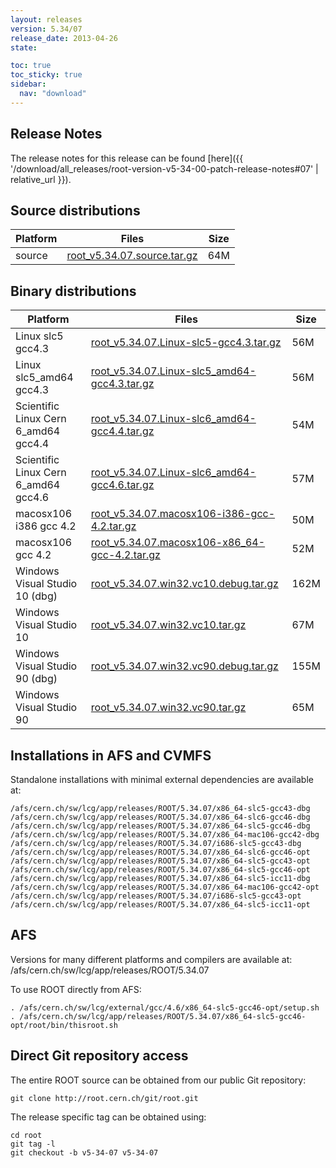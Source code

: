 ```yaml
---
layout: releases
version: 5.34/07
release_date: 2013-04-26
state:

toc: true
toc_sticky: true
sidebar:
  nav: "download"
---
```


## Release Notes
The release notes for this release can be found [here]({{ '/download/all_releases/root-version-v5-34-00-patch-release-notes#07' | relative_url }}).

## Source distributions

| Platform       | Files | Size |
|-----------|-------|-----|
| source | [root_v5.34.07.source.tar.gz](https://root.cern.ch/download/root_v5.34.07.source.tar.gz) |  64M |


## Binary distributions

| Platform       | Files | Size |
|-----------|-------|-----|
| Linux slc5 gcc4.3 | [root_v5.34.07.Linux-slc5-gcc4.3.tar.gz](https://root.cern.ch/download/root_v5.34.07.Linux-slc5-gcc4.3.tar.gz) |  56M |
| Linux slc5_amd64 gcc4.3 | [root_v5.34.07.Linux-slc5_amd64-gcc4.3.tar.gz](https://root.cern.ch/download/root_v5.34.07.Linux-slc5_amd64-gcc4.3.tar.gz) |  56M |
| Scientific Linux Cern 6_amd64 gcc4.4 | [root_v5.34.07.Linux-slc6_amd64-gcc4.4.tar.gz](https://root.cern.ch/download/root_v5.34.07.Linux-slc6_amd64-gcc4.4.tar.gz) |  54M |
| Scientific Linux Cern 6_amd64 gcc4.6 | [root_v5.34.07.Linux-slc6_amd64-gcc4.6.tar.gz](https://root.cern.ch/download/root_v5.34.07.Linux-slc6_amd64-gcc4.6.tar.gz) |  57M |
| macosx106 i386 gcc 4.2 | [root_v5.34.07.macosx106-i386-gcc-4.2.tar.gz](https://root.cern.ch/download/root_v5.34.07.macosx106-i386-gcc-4.2.tar.gz) |  50M |
| macosx106 gcc 4.2 | [root_v5.34.07.macosx106-x86_64-gcc-4.2.tar.gz](https://root.cern.ch/download/root_v5.34.07.macosx106-x86_64-gcc-4.2.tar.gz) |  52M |
| Windows Visual Studio 10 (dbg) | [root_v5.34.07.win32.vc10.debug.tar.gz](https://root.cern.ch/download/root_v5.34.07.win32.vc10.debug.tar.gz) | 162M |
| Windows Visual Studio 10 | [root_v5.34.07.win32.vc10.tar.gz](https://root.cern.ch/download/root_v5.34.07.win32.vc10.tar.gz) |  67M |
| Windows Visual Studio 90 (dbg) | [root_v5.34.07.win32.vc90.debug.tar.gz](https://root.cern.ch/download/root_v5.34.07.win32.vc90.debug.tar.gz) | 155M |
| Windows Visual Studio 90 | [root_v5.34.07.win32.vc90.tar.gz](https://root.cern.ch/download/root_v5.34.07.win32.vc90.tar.gz) |  65M |



## Installations in AFS and CVMFS
Standalone installations with minimal external dependencies are available at:
~~~
/afs/cern.ch/sw/lcg/app/releases/ROOT/5.34.07/x86_64-slc5-gcc43-dbg
/afs/cern.ch/sw/lcg/app/releases/ROOT/5.34.07/x86_64-slc6-gcc46-dbg
/afs/cern.ch/sw/lcg/app/releases/ROOT/5.34.07/x86_64-slc5-gcc46-dbg
/afs/cern.ch/sw/lcg/app/releases/ROOT/5.34.07/x86_64-mac106-gcc42-dbg
/afs/cern.ch/sw/lcg/app/releases/ROOT/5.34.07/i686-slc5-gcc43-dbg
/afs/cern.ch/sw/lcg/app/releases/ROOT/5.34.07/x86_64-slc6-gcc46-opt
/afs/cern.ch/sw/lcg/app/releases/ROOT/5.34.07/x86_64-slc5-gcc43-opt
/afs/cern.ch/sw/lcg/app/releases/ROOT/5.34.07/x86_64-slc5-gcc46-opt
/afs/cern.ch/sw/lcg/app/releases/ROOT/5.34.07/x86_64-slc5-icc11-dbg
/afs/cern.ch/sw/lcg/app/releases/ROOT/5.34.07/x86_64-mac106-gcc42-opt
/afs/cern.ch/sw/lcg/app/releases/ROOT/5.34.07/i686-slc5-gcc43-opt
/afs/cern.ch/sw/lcg/app/releases/ROOT/5.34.07/x86_64-slc5-icc11-opt
~~~

## AFS
Versions for many different platforms and compilers are available at:
/afs/cern.ch/sw/lcg/app/releases/ROOT/5.34.07

To use ROOT directly from AFS:
~~~
. /afs/cern.ch/sw/lcg/external/gcc/4.6/x86_64-slc5-gcc46-opt/setup.sh
. /afs/cern.ch/sw/lcg/app/releases/ROOT/5.34.07/x86_64-slc5-gcc46-opt/root/bin/thisroot.sh
~~~

## Direct Git repository access
The entire ROOT source can be obtained from our public Git repository:

~~~
git clone http://root.cern.ch/git/root.git
~~~
The release specific tag can be obtained using:
~~~
cd root
git tag -l
git checkout -b v5-34-07 v5-34-07
~~~
